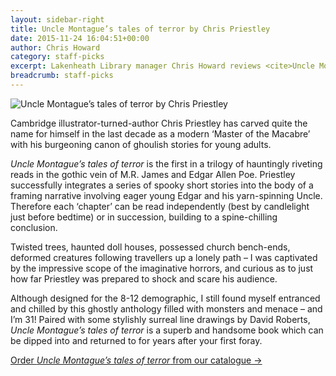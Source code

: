 ```yaml
---
layout: sidebar-right
title: Uncle Montague’s tales of terror by Chris Priestley
date: 2015-11-24 16:04:51+00:00
author: Chris Howard
category: staff-picks
excerpt: Lakenheath Library manager Chris Howard reviews <cite>Uncle Montague’s tales of terror</cite> by Chris Priestley.
breadcrumb: staff-picks
---
```

![Uncle Montague’s tales of terror by Chris Priestley](/images/featured/featured-uncle-montagues-tales-of-terror.jpg)

Cambridge illustrator-turned-author Chris Priestley has carved quite the name for himself in the last decade as a modern &#8216;Master of the Macabre&#8217; with his burgeoning canon of ghoulish stories for young adults.

<cite>Uncle Montague’s tales of terror</cite> is the first in a trilogy of hauntingly riveting reads in the gothic vein of M.R. James and Edgar Allen Poe. Priestley successfully integrates a series of spooky short stories into the body of a framing narrative involving eager young Edgar and his yarn-spinning Uncle. Therefore each &#8216;chapter&#8217; can be read independently (best by candlelight just before bedtime) or in succession, building to a spine-chilling conclusion.

Twisted trees, haunted doll houses, possessed church bench-ends, deformed creatures following travellers up a lonely path – I was captivated by the impressive scope of the imaginative horrors, and curious as to just how far Priestley was prepared to shock and scare his audience.

Although designed for the 8-12 demographic, I still found myself entranced and chilled by this ghostly anthology filled with monsters and menace – and I’m 31! Paired with some stylishly surreal line drawings by David Roberts, <cite>Uncle Montague’s tales of terror</cite> is a superb and handsome book which can be dipped into and returned to for years after your first foray.

[Order <cite>Uncle Montague’s tales of terror</cite> from our catalogue →](https://suffolk.spydus.co.uk/cgi-bin/spydus.exe/ENQ/OPAC/BIBENQ/26686573?QRY=CTIBIB%3C%20IRN(115226)&QRYTEXT=Uncle%20Montague%27s%20tales%20of%20terror)
